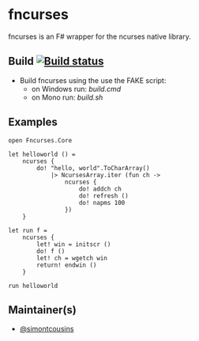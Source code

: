 # fncurses

fncurses is an F# wrapper for the ncurses native library.

## Build [![Build status](https://ci.appveyor.com/api/projects/status/4nal23vo4334tsd2?svg=true)](https://ci.appveyor.com/project/simontcousins/fncurses)

- Build fncurses using the use the FAKE script:
  * on Windows run: *build.cmd*
  * on Mono run: *build.sh*

## Examples

    open Fncurses.Core
    
    let helloworld () =
        ncurses {
            do! "hello, world".ToCharArray() 
                |> NcursesArray.iter (fun ch ->
                    ncurses { 
                        do! addch ch
                        do! refresh ()
                        do! napms 100
                    })
        }
    
    let run f =
        ncurses {
            let! win = initscr ()
            do! f ()
            let! ch = wgetch win
            return! endwin ()
        }
    
    run helloworld
    
## Maintainer(s)

- [@simontcousins](https://github.com/simontcousins)
